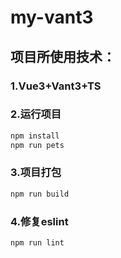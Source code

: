 # my-vant3

## 项目所使用技术：

### 1.Vue3+Vant3+TS

### 2.运行项目

```cmd
npm install
npm run pets
```

### 3.项目打包

```cmd
npm run build
```

### 4.修复eslint

```
npm run lint
```

